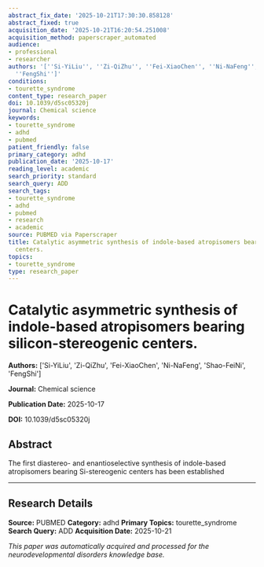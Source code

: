 ```yaml
---
abstract_fix_date: '2025-10-21T17:30:30.858128'
abstract_fixed: true
acquisition_date: '2025-10-21T16:20:54.251008'
acquisition_method: paperscraper_automated
audience:
- professional
- researcher
authors: '[''Si-YiLiu'', ''Zi-QiZhu'', ''Fei-XiaoChen'', ''Ni-NaFeng'', ''Shao-FeiNi'',
  ''FengShi'']'
conditions:
- tourette_syndrome
content_type: research_paper
doi: 10.1039/d5sc05320j
journal: Chemical science
keywords:
- tourette_syndrome
- adhd
- pubmed
patient_friendly: false
primary_category: adhd
publication_date: '2025-10-17'
reading_level: academic
search_priority: standard
search_query: ADD
search_tags:
- tourette_syndrome
- adhd
- pubmed
- research
- academic
source: PUBMED via Paperscraper
title: Catalytic asymmetric synthesis of indole-based atropisomers bearing silicon-stereogenic
  centers.
topics:
- tourette_syndrome
type: research_paper
---
```


# Catalytic asymmetric synthesis of indole-based atropisomers bearing silicon-stereogenic centers.

**Authors:** ['Si-YiLiu', 'Zi-QiZhu', 'Fei-XiaoChen', 'Ni-NaFeng', 'Shao-FeiNi', 'FengShi']

**Journal:** Chemical science

**Publication Date:** 2025-10-17

**DOI:** 10.1039/d5sc05320j

## Abstract

The first diastereo- and enantioselective synthesis of indole-based atropisomers bearing Si-stereogenic centers has been established 

---

## Research Details

**Source:** PUBMED
**Category:** adhd
**Primary Topics:** tourette_syndrome
**Search Query:** ADD
**Acquisition Date:** 2025-10-21

*This paper was automatically acquired and processed for the neurodevelopmental disorders knowledge base.*
